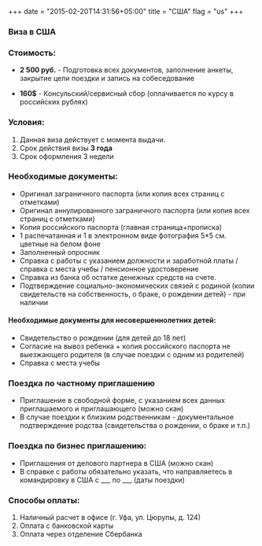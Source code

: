 +++
date = "2015-02-20T14:31:56+05:00"
title = "США"
flag = "us"
+++
### Виза в США

### Стоимость:

* **2 500 руб.** - Подготовка всех документов, заполнение анкеты, закрытие цели поездки и запись на собеседование

* **160$** - Консульский/сервисный сбор (оплачивается по курсу в российских рублях)



### Условия:

1. Данная виза действует с момента выдачи.
2. Срок действия визы **3 года**
3. Срок оформления 3 недели


### Необходимые документы:

* Оригинал заграничного паспорта (или копия всех страниц с отметками)
* Оригинал аннулированного заграничного паспорта (или копия всех страниц с отметками)
* Копия российского паспорта (главная страница+прописка)
* 1 распечатанная и 1 в электронном виде фотография 5*5 см. цветные на белом фоне
* Заполненный опросник
* Справка с работы с указанием должности и заработной платы /справка с места учебы / пенсионное удостоверение
* Справка из банка об остатке денежных средств на счете.
* Подтверждение социально-экономических связей с родиной (копии свидетельств на собственность, о браке, о рождении детей) - при наличии


#### Необходимые документы для несовершеннолетних детей:
 * Свидетельство о рождении (для детей до 18 лет)
 * Согласие на вывоз ребенка + копия российского паспорта не выезжающего родителя (в случае поездки с одним из родителей)
 * Справка с места учебы

### Поездка по частному приглашению
* Приглашение в свободной форме, с указанием всех данных приглашаемого и приглашающего (можно скан)
* В случае поездки к близким родственникам - документальное подтверждение родства (свидетельства о рождении, о браке и т.п.)

### Поездка по бизнес приглашению:

* Приглашения от делового партнера в США (можно скан)
* В справке с работы обязательно указать, что направляетесь в командировку в США с ___ по ___ (даты поездки)



### Способы оплаты:

1. Наличный расчет в офисе (г. Уфа, ул. Цюрупы, д. 124)
3. Оплата с банковской карты
4. Оплата через отделение Сбербанка
